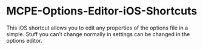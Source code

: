 # MCPE-Options-Editor-iOS-Shortcuts
This iOS shortcut allows you to edit any properties of the options file in a simple. Stuff you can’t change normally in settings can be changed in the options editor.
